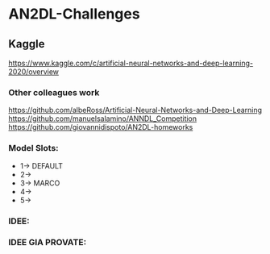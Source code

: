 # AN2DL-Challenges


## Kaggle

https://www.kaggle.com/c/artificial-neural-networks-and-deep-learning-2020/overview


### Other colleagues work

https://github.com/albeRoss/Artificial-Neural-Networks-and-Deep-Learning \
https://github.com/manuelsalamino/ANNDL_Competition \
https://github.com/giovannidispoto/AN2DL-homeworks 


### Model Slots:

- 1-> DEFAULT
- 2->
- 3-> MARCO
- 4->
- 5->

### IDEE:


### IDEE GIA PROVATE:
